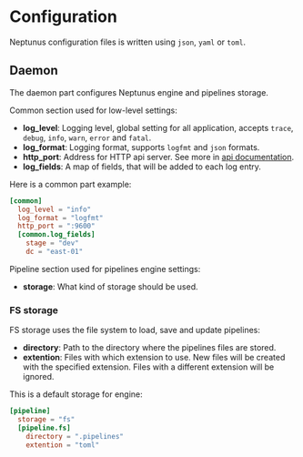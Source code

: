 # Configuration

Neptunus configuration files is written using `json`, `yaml` or `toml`.

## Daemon

The daemon part configures Neptunus engine and pipelines storage.

Common section used for low-level settings:
 - **log_level**: Logging level, global setting for all application, accepts `trace`, `debug`, `info`, `warn`, `error` and `fatal`.
 - **log_format**: Logging format, supports `logfmt` and `json` formats.
 - **http_port**: Address for HTTP api server. See more in [api documentation](API.md).
 - **log_fields**: A map of fields, that will be added to each log entry.

Here is a common part example:
```toml
[common]
  log_level = "info"
  log_format = "logfmt"
  http_port = ":9600"
  [common.log_fields]
    stage = "dev"
    dc = "east-01"
```


Pipeline section used for pipelines engine settings:
 - **storage**: What kind of storage should be used.

### FS storage

FS storage uses the file system to load, save and update pipelines:
 - **directory**: Path to the directory where the pipelines files are stored.
 - **extention**: Files with which extension to use. New files will be created with the specified extension. Files with a different extension will be ignored. 

This is a default storage for engine:
```toml
[pipeline]
  storage = "fs"
  [pipeline.fs]
    directory = ".pipelines"
    extention = "toml"
```























<!--
Processors can be scaled to multiple `lines` - parallel streams - for cases when events are consumed and produced faster than they are transformed in one stream.

> **Important!** Experimentally founded that scaling can reduce performance if processors cumulatively process events faster than outputs send them (because of filling channels buffers). Use it after testing it first.  
-->
